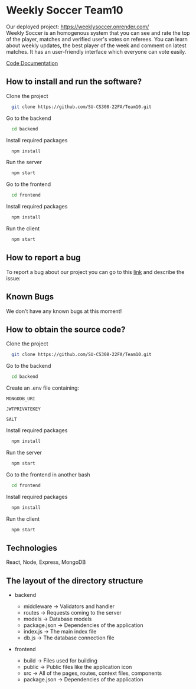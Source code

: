 
# Weekly Soccer Team10

Our deployed project: https://weeklysoccer.onrender.com/  
Weekly Soccer is an homogenous system that you can see and rate the top of the player, matches and verified user's votes on referees. You can learn about weekly updates, the best player of the week and comment on latest matches. It has an user-friendly interface which everyone can vote easily.

[Code Documentation](https://docs.google.com/document/d/1Gxd_qC44liQVjxzXEJATsTmv0scIVRgO_sri39iLMiA/edit?usp=sharing)


##  How to install and run the software?

Clone the project

```bash
  git clone https://github.com/SU-CS308-22FA/Team10.git
```

Go to the backend

```bash
  cd backend
```

Install required packages

```bash
  npm install
```

Run the server

```bash
  npm start
```

Go to the frontend

```bash
  cd frontend
```

Install required packages

```bash
  npm install
```

Run the client

```bash
  npm start
```

  
## How to report a bug

To report a bug about our project you can go to this [link]( https://github.com/SU-CS308-22FA/Team10/issues/new) and describe the issue:


  

## Known Bugs
 We don't have any known bugs at this moment!


##  How to obtain the source code?

Clone the project

```bash
  git clone https://github.com/SU-CS308-22FA/Team10.git
```

Go to the backend

```bash
  cd backend
```

Create an .env file containing:

`MONGODB_URI`

`JWTPRIVATEKEY`

`SALT`

Install required packages

```bash
  npm install
```

Run the server

```bash
  npm start
```


Go to the frontend in another bash 

```bash
  cd frontend
```

Install required packages

```bash
  npm install
```

Run the client

```bash
  npm start
```


## Technologies

 React, Node, Express, MongoDB

## The layout of the directory structure

- backend 
    - middleware → Validators and handler
    - routes → Requests coming to the server
    - models → Database models
    - package.json → Dependencies of the application 
    - index.js → The main index file
    - db.js → The database connection file

- frontend 

    - build → Files used for building
    - public → Public files like the application icon
    - src → All of the pages, routes, context files, components
    - package.json → Dependencies of the application 
    
